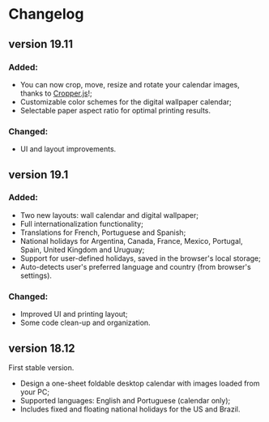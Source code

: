 Changelog
=========

## version 19.11

### Added:

+ You can now crop, move, resize and rotate your calendar images, thanks to [Cropper.js](https://github.com/fengyuanchen/cropperjs)!;
+ Customizable color schemes for the digital wallpaper calendar;
+ Selectable paper aspect ratio for optimal printing results.

### Changed:

+ UI and layout improvements.


## version 19.1

### Added:

+ Two new layouts: wall calendar and digital wallpaper;
+ Full internationalization functionality;
+ Translations for French, Portuguese and Spanish;
+ National holidays for Argentina, Canada, France, Mexico, Portugal, Spain, United Kingdom and Uruguay;
+ Support for user-defined holidays, saved in the browser's local storage;
+ Auto-detects user's preferred language and country (from browser's settings).

### Changed:

+ Improved UI and printing layout;
+ Some code clean-up and organization.


## version 18.12

First stable version.

+ Design a one-sheet foldable desktop calendar with images loaded from your PC;
+ Supported languages: English and Portuguese (calendar only);
+ Includes fixed and floating national holidays for the US and Brazil.

